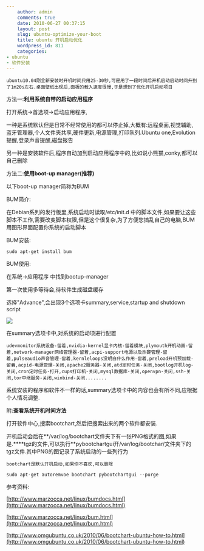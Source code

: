 ```yaml
---
    author: admin
    comments: true
    date: 2010-06-27 00:37:15
    layout: post
    slug: ubuntu-optimize-your-boot
    title: ubuntu 开机启动优化
    wordpress_id: 811
    categories:
- ubuntu
- 软件安装
---
```


    ubuntu10.04刚全新安装时开机时间只用25-30秒,可是用了一段时间后开机启动启动时间升到了1m20s左右.桌面壁纸出现后,面板的载入速度很慢,于是想到了优化开机启动项目

方法一:**利用系统自带的启动应用程序**

打开系统->首选项->启动应用程序,

一种是系统默认但是日常不经常使用的都可以停止掉,大概有:远程桌面,视觉辅助,蓝牙管理器,个人文件夹共享,硬件更新,电源管理,打印队列.Ubuntu one,Evolution 提醒,登录声音提醒,磁盘报告

另一种是安装软件后,程序自动加到启动应用程序中的,比如说小熊猫,conky,都可以自己删除

方法二:**使用boot-up  manager(推荐)**

以下boot-up manager简称为BUM

BUM简介:

在Debian系列的发行版里,系统启动时读取/etc/init.d 中的脚本文件,如果要让这些脚本不工作,需要改变脚本权限,但是这个很复杂,为了方便您搞乱自己的电脑,BUM用图形界面配置你系统的启动脚本

BUM安装:

    sudo apt-get install bum

BUM使用:

在系统->应用程序 中找到bootup-manager

第一次使用多等待会,待软件生成磁盘缓存

选择"Advance",会出现3个选项卡summary,service,startup and shutdown script

![](http://www.marzocca.net/Immagini/bum1.png)

在summary选项卡中,对系统的启动项进行配置

    udevmonitor系统设备-留着,nvidia-kernel显卡内核-留着模块,plymouth开机动画-留着,network-manager网络管理器-留着,acpi-support电源以及热键管理-留着,pulseaudio声音管理-留着,kernleloops没明白什么作用-留着,preload开机预加载-留着,acpid-电源管理-关闭,apache2服务器-关闭,atd定时任务-关闭,bootlog开机log-关闭,cron定时任务-打开,cups打印机-关闭,mysql数据库-关闭,openvpn-关闭,ssh-关闭,tor中继服务-关闭,winbind-关闭........

系统安装的程序和软件不一样的话,summary选项卡中的内容也会有所不同,应根据个人情况调整.

附:**查看系统开机时间方法**

打开软件中心,搜索bootchart,然后把搜索出来的两个软件都安装.

开机启动会后在**/var/log/bootchart文件夹下有一张PNG格式的图,如果是.****tgz的文件,可以执行**pybootchartgui开/var/log/bootchar/文件夹下的tgz文件.其中PNG的图记录了系统启动的一些列行为

    bootchart是默认开机启动,如果你不喜欢,可以删除

    sudo apt-get autoremvoe bootchart pybootchartgui --purge

参考资料:

[http://www.marzocca.net/linux/bumdocs.html](http://www.marzocca.net/linux/bumdocs.html)

[http://www.marzocca.net/linux/bum.html](http://www.marzocca.net/linux/bum.html)

[http://www.omgubuntu.co.uk/2010/06/bootchart-ubuntu-how-to.html](http://www.omgubuntu.co.uk/2010/06/bootchart-ubuntu-how-to.html)

